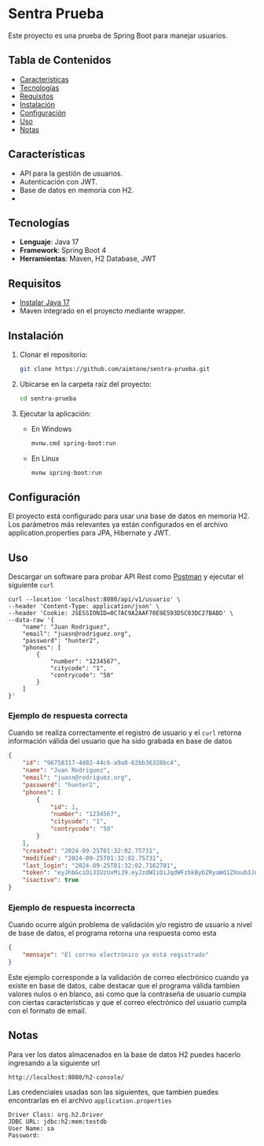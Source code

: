 # Sentra Prueba

Este proyecto es una prueba de Spring Boot para manejar usuarios.

## Tabla de Contenidos
- [Características](#características)
- [Tecnologías](#tecnologías)
- [Requisitos](#requisitos)
- [Instalación](#instalación)
- [Configuración](#configuracion)
- [Uso](#uso)
- [Notas](#notas)

## Características
- API para la gestión de usuarios.
- Autenticación con JWT.
- Base de datos en memoria con H2.
- 
## Tecnologías
- **Lenguaje**: Java 17
- **Framework**: Spring Boot 4
- **Herramientas**: Maven, H2 Database, JWT

## Requisitos

- [Instalar Java 17](https://www.oracle.com/java/technologies/javase/jdk17-archive-downloads.html)
- Maven integrado en el proyecto mediante wrapper.

## Instalación

1. Clonar el repositorio:
   ```bash
   git clone https://github.com/aimtone/sentra-prueba.git

2. Ubicarse en la carpeta raíz del proyecto:
   ```bash
   cd sentra-prueba

3. Ejecutar la aplicación:
   
    - En Windows
        ```bash
      mvnw.cmd spring-boot:run
   - En Linux
       ```bash
     mvnw spring-boot:run

## Configuración
El proyecto está configurado para usar una base de datos en memoria H2. Los parámetros más relevantes ya están configurados en el archivo application.properties para JPA, Hibernate y JWT.

## Uso
Descargar un software para probar API Rest como [Postman](https://www.postman.com/downloads/) y ejecutar el siguiente ``curl``
```curl
curl --location 'localhost:8080/api/v1/usuario' \
--header 'Content-Type: application/json' \
--header 'Cookie: JSESSIONID=0C7AC9A2AAF70E9E593D5C03DC27BABD' \
--data-raw '{
    "name": "Juan Rodriguez",
    "email": "juasn@rodriguez.org",
    "password": "hunter2",
    "phones": [
        {
            "number": "1234567",
            "citycode": "1",
            "contrycode": "58"
        }
    ]
}'
```

### Ejemplo de respuesta correcta
Cuando se realiza correctamente el registro de usuario y el ``curl`` retorna información válida del usuario que ha sido grabada en base de datos
```json
{
    "id": "96758317-4d82-44c6-a9a0-62bb36328bc4",
    "name": "Juan Rodriguez",
    "email": "juasn@rodriguez.org",
    "password": "hunter2",
    "phones": [
        {
            "id": 1,
            "number": "1234567",
            "citycode": "1",
            "contrycode": "58"
        }
    ],
    "created": "2024-09-25T01:32:02.75731",
    "modified": "2024-09-25T01:32:02.75731",
    "last_login": "2024-09-25T01:32:02.7162701",
    "token": "eyJhbGciOiJIUzUxMiJ9.eyJzdWIiOiJqdWFzbkByb2RyaWd1ZXoub3JnIiwiaWF0IjoxNzI3MjM4NzIyLCJleHAiOjE3MjczMjUxMjJ9.FjfkYLtR7mgQCvnFWCfLqVU-mBoo-YtvTcbRShyGvdoC6S-T6aOh8-AttCY8sBhSLjjOIRYUXay6FJJ4E9XcbA",
    "isactive": true
}
```
### Ejemplo de respuesta incorrecta
Cuando ocurre algún problema de validación y/o registro de usuario a nivel de base de datos, el programa retorna una respuesta como esta
```json
{
    "mensaje": "El correo electrónico ya está registrado"
}
```
Este ejemplo corresponde a la validación de correo electrónico cuando ya existe en base de datos, cabe destacar que el programa válida tambien valores nulos o en blanco, asi como que la contraseña de usuario cumpla con ciertas caracteristicas y que el correo electrónico del usuario cumpla con el formato de email.

## Notas

Para ver los datos almacenados en la base de datos H2 puedes hacerlo ingresando a la siguiente url
```
http://localhost:8080/h2-console/
```

Las credenciales usadas son las siguientes, que tambien puedes encontrarlas en el archivo ``application.properties``

```
Driver Class: org.h2.Driver
JDBC URL: jdbc:h2:mem:testdb
User Name: sa
Password:	
```